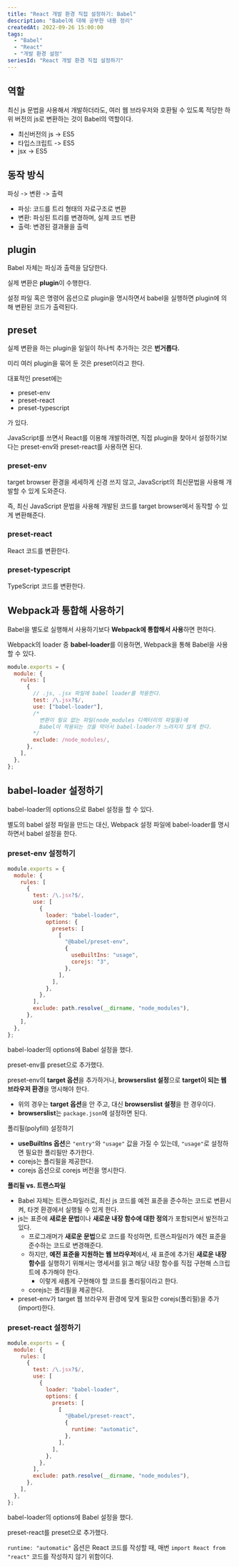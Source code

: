 ```yaml
---
title: "React 개발 환경 직접 설정하기: Babel"
description: "Babel에 대해 공부한 내용 정리"
createdAt: 2022-09-26 15:00:00
tags:
  - "Babel"
  - "React"
  - "개발 환경 설정"
seriesId: "React 개발 환경 직접 설정하기"
---
```


## 역할

최신 js 문법을 사용해서 개발하더라도, 여러 웹 브라우저와 호환될 수 있도록 적당한 하위 버전의 js로 변환하는 것이 Babel의 역할이다.

- 최신버전의 js -> ES5
- 타입스크립트 -> ES5
- jsx -> ES5

## 동작 방식

파싱 -> 변환 -> 출력

- 파싱: 코드를 트리 형태의 자료구조로 변환
- 변환: 파싱된 트리를 변경하며, 실제 코드 변환
- 출력: 변경된 결과물을 출력

## plugin

Babel 자체는 파싱과 출력을 담당한다.

실제 변환은 **plugin**이 수행한다.

설정 파일 혹은 명령어 옵션으로 plugin을 명시하면서 babel을 실행하면 plugin에 의해 변환된 코드가 출력된다.

## preset

실제 변환을 하는 plugin을 일일이 하나씩 추가하는 것은 **번거롭다.**

미리 여러 plugin을 묶어 둔 것은 preset이라고 한다.

대표적인 preset에는

- preset-env
- preset-react
- preset-typescript

가 있다.

JavaScript를 쓰면서 React를 이용해 개발하려면, 직접 plugin을 찾아서 설정하기보다는 preset-env와 preset-react를 사용하면 된다.

### preset-env

target browser 환경을 세세하게 신경 쓰지 않고, JavaScript의 최신문법을 사용해 개발할 수 있게 도와준다.

즉, 최신 JavaScript 문법을 사용해 개발된 코드를 target browser에서 동작할 수 있게 변환해준다.

### preset-react

React 코드를 변환한다.

### preset-typescript

TypeScript 코드를 변환한다.

## Webpack과 통합해 사용하기

Babel을 별도로 실행해서 사용하기보다 **Webpack에 통합해서 사용**하면 편하다.

Webpack의 loader 중 **babel-loader**를 이용하면, Webpack을 통해 Babel을 사용할 수 있다.

```js title="webpack.config.js"
module.exports = {
  module: {
    rules: [
      {
        // .js, .jsx 파일에 babel loader를 적용한다.
        test: /\.jsx?$/,
        use: ["babel-loader"],
        /* 
          변환이 필요 없는 파일(node_modules 디렉터리의 파일들)에
          Babel이 적용되는 것을 막아서 babel-loader가 느려지지 않게 한다.
        */
        exclude: /node_modules/,
      },
    ],
  },
};
```

## babel-loader 설정하기

babel-loader의 options으로 Babel 설정을 할 수 있다.

별도의 babel 설정 파일을 만드는 대신, Webpack 설정 파일에 babel-loader를 명시하면서 babel 설정을 한다.

### preset-env 설정하기

```js title="webpack.config.js"
module.exports = {
  module: {
    rules: [
      {
        test: /\.jsx?$/,
        use: [
          {
            loader: "babel-loader",
            options: {
              presets: [
                [
                  "@babel/preset-env",
                  {
                    useBuiltIns: "usage",
                    corejs: "3",
                  },
                ],
              ],
            },
          },
        ],
        exclude: path.resolve(__dirname, "node_modules"),
      },
    ],
  },
};
```

babel-loader의 options에 Babel 설정을 했다.

preset-env를 preset으로 추가했다.

preset-env의 **target 옵션**을 추가하거나, **browserslist 설정**으로 **target이 되는 웹 브라우저 환경**을 명시해야 한다.

- 위의 경우는 **target 옵션**을 안 주고, 대신 **browserslist 설정**을 한 경우이다.
- **browserslist**는 `package.json`에 설정하면 된다.

폴리필(polyfill) 설정하기

- **useBuiltIns 옵션**은 `"entry"`와 `"usage"` 값을 가질 수 있는데, `"usage"`로 설정하면 필요한 폴리필만 추가한다.
- corejs는 폴리필을 제공한다.
- corejs 옵션으로 corejs 버전을 명시한다.

**폴리필 vs. 트랜스파일**

- Babel 자체는 트랜스파일러로, 최신 js 코드를 예전 표준을 준수하는 코드로 변환시켜, 타겟 환경에서 실행될 수 있게 한다.
- js는 표준에 **새로운 문법**이나 **새로운 내장 함수에 대한 정의**가 포함되면서 발전하고 있다.
  - 프로그래머가 **새로운 문법**으로 코드를 작성하면, 트랜스파일러가 예전 표준을 준수하는 코드로 변경해준다.
  - 하지만, **예전 표준을 지원하는 웹 브라우저**에서, 새 표준에 추가된 **새로운 내장 함수**를 실행하기 위해서는 명세서를 읽고 해당 내장 함수를 직접 구현해 스크립트에 추가해야 한다.
    - 이렇게 새롭게 구현해야 할 코드를 폴리필이라고 한다.
  - corejs는 폴리필을 제공한다.
- preset-env가 target 웹 브라우저 환경에 맞게 필요한 corejs(폴리필)을 추가(import)한다.

### preset-react 설정하기

```js title="webpack.config.js"
module.exports = {
  module: {
    rules: [
      {
        test: /\.jsx?$/,
        use: [
          {
            loader: "babel-loader",
            options: {
              presets: [
                [
                  "@babel/preset-react",
                  {
                    runtime: "automatic",
                  },
                ],
              ],
            },
          },
        ],
        exclude: path.resolve(__dirname, "node_modules"),
      },
    ],
  },
};
```

babel-loader의 options에 Babel 설정을 했다.

preset-react를 preset으로 추가했다.

`runtime: "automatic"` 옵션은 React 코드를 작성할 때, 매번 `import React from "react"` 코드를 작성하지 않기 위함이다.
